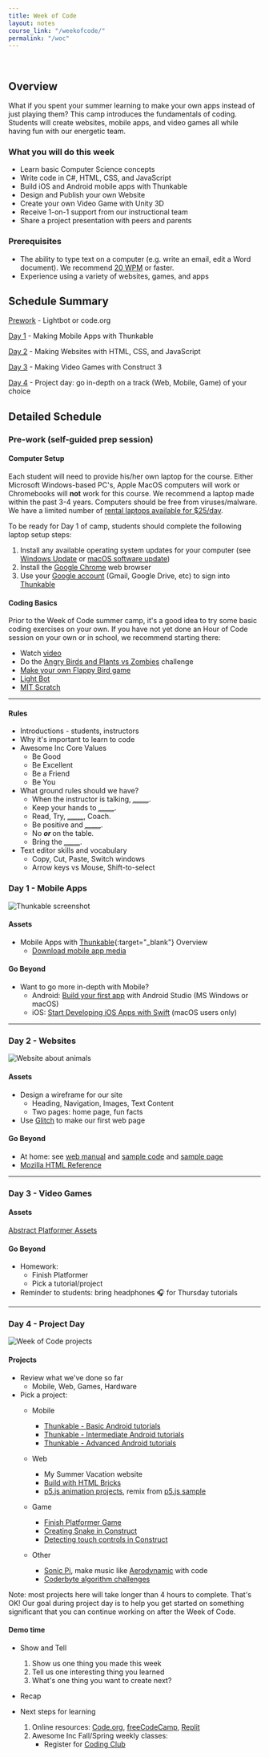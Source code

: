 ```yaml
---
title: Week of Code
layout: notes
course_link: "/weekofcode/"
permalink: "/woc"
---
```


<br>

## Overview

What if you spent your summer learning to make your own apps instead of just playing them? This camp introduces the fundamentals of coding. Students will create websites, mobile apps, and video games all while having fun with our energetic team.

### What you will do this week

* Learn basic Computer Science concepts
* Write code in C#, HTML, CSS, and JavaScript
* Build iOS and Android mobile apps with Thunkable
* Design and Publish your own Website
* Create your own Video Game with Unity 3D
* Receive 1-on-1 support from our instructional team
* Share a project presentation with peers and parents

### Prerequisites

* The ability to type text on a computer (e.g. write an email, edit a Word document). We recommend [20 WPM](https://10fastfingers.com/typing-test/english) or faster.
* Experience using a variety of websites, games, and apps

## Schedule Summary

[Prework](#prework) - Lightbot or code.org

[Day 1](#mobile-day) - Making Mobile Apps with Thunkable

[Day 2](#web-day) - Making Websites with HTML, CSS, and JavaScript

[Day 3](#game-day) - Making Video Games with Construct 3

[Day 4](#project-day) - Project day: go in-depth on a track (Web, Mobile, Game) of your choice

## Detailed Schedule

<h3 id="prework-day">Pre-work (self-guided prep session)</h3>

#### Computer Setup

Each student will need to provide his/her own laptop for the course. Either Microsoft Windows-based PC's, Apple MacOS computers will work or Chromebooks will **not** work for this course. We recommend a laptop made within the past 3-4 years. Computers should be free from viruses/malware. We have a limited number of [rental laptops available for $25/day](https://squareup.com/market/awesome-inc/laptop-rental).

To be ready for Day 1 of camp, students should complete the following laptop setup steps:

1. Install any available operating system updates for your computer (see [Windows Update](https://support.microsoft.com/en-us/help/4027667/windows-update-windows-10) or [macOS software update](https://support.apple.com/en-us/HT201541))
2. Install the [Google Chrome](https://www.google.com/chrome/) web browser
3. Use your [Google account](https://accounts.google.com) (Gmail, Google Drive, etc) to sign into [Thunkable](https://thunkable.com/#/)

#### Coding Basics

Prior to the Week of Code summer camp, it's a good idea to try some basic coding exercises on your own. If you have not yet done an Hour of Code session on your own or in school, we recommend starting there:

* Watch [video](https://www.youtube.com/watch?v=FC5FbmsH4fw)
* Do the [Angry Birds and Plants vs Zombies](https://learn.code.org/hoc/1) challenge
* [Make your own Flappy Bird game](https://learn.code.org/flappy/1)
* [Light Bot](https://lightbot.com/hocflash.html)
* [MIT Scratch](https://scratch.mit.edu/)

* * *

#### Rules

* Introductions - students, instructors
* Why it's important to learn to code
* Awesome Inc Core Values
    * Be Good
    * Be Excellent
    * Be a Friend
    * Be You
* What ground rules should we have?
    * When the instructor is talking, <abbr title="listen">_____</abbr>.
    * Keep your hands to <abbr title="yourself">_____</abbr>.
    * Read, Try, <abbr title="friend">_____</abbr>, Coach.
    * Be positive and <abbr title="encouraging">_____</abbr>.
    * No <abbr title="food">_____</abbr> or <abbr title="drinks">_____</abbr> on the table.
    * Bring the <abbr title="fun">_____</abbr>.
* Text editor skills and vocabulary
    * Copy, Cut, Paste, Switch windows
    * Arrow keys vs Mouse, Shift-to-select

<h3 id="mobile-day">Day 1 - Mobile Apps</h3>

![Thunkable screenshot](/images/uploads/thunkablelogo.png)

#### Assets

* Mobile Apps with [Thunkable](https://thunkable.com/){:target="_blank"} Overview
    * [Download mobile app media](/assets/files/weekofcode/woc_thunkableX_media.zip)

#### Go Beyond

* Want to go more in-depth with Mobile?
    * Android: [Build your first app](https://developer.android.com/training/basics/firstapp/) with Android Studio (MS Windows or macOS)
    * iOS: [Start Developing iOS Apps with Swift](https://developer.apple.com/library/archive/referencelibrary/GettingStarted/DevelopiOSAppsSwift/) (macOS users only)


* * *

<h3 id="web-day">Day 2 - Websites</h3>

![Website about animals](/assets/img/notes/weekofcode-animal-website.png)

#### Assets

* Design a wireframe for our site
    * Heading, Navigation, Images, Text Content
    * Two pages: home page, fun facts
* Use [Glitch](https://glitch.com) to make our first web page

#### Go Beyond

* At home: see [web manual](https://docs.google.com/document/d/1TOuXlaAo-9bJNwu7ZvBSP4KJKfguGXraTivp9xVCUyg/edit) and [sample code](https://thimble.mozilla.org/en-US/projects/507152/remix) and [sample page](https://thimbleprojects.org/raney24/507152/)
* [Mozilla HTML Reference](https://developer.mozilla.org/en-US/docs/Web/HTML)

* * *

<h3 id="game-day">Day 3 - Video Games</h3>

#### Assets

<a href="/assets/files/weekofcode/abstract-platformer-370-assets.zip" download>Abstract Platformer Assets</a>

#### Go Beyond

* Homework:
    * Finish Platformer
    * Pick a tutorial/project 
* Reminder to students: bring headphones &#127911; for Thursday tutorials

* * *

<h3 id="project-day">Day 4 - Project Day</h3>

![Week of Code projects](/assets/img/notes/weekofcode-screenshots.png)

#### Projects

* Review what we've done so far
    * Mobile, Web, Games, Hardware
* Pick a project:
    * Mobile
        * [Thunkable - Basic Android tutorials](https://www.youtube.com/watch?v=QGzeUR__tmY&list=PLB89L9PPGIrxmB3GZXaxjK3Pq2Crqp14A)
        * [Thunkable - Intermediate Android tutorials](https://www.youtube.com/watch?v=0fjLYXE0YQE&list=PLB89L9PPGIrwiLxoTsmIgPBQvy5ShtM2W)
        * [Thunkable - Advanced Android tutorials](https://www.youtube.com/watch?v=T-p_Emx0_D8&list=PLB89L9PPGIrzWu9qFoD6iXDOX1IB1ZtaI)
    * Web
        * My Summer Vacation website
        * [Build with HTML Bricks](https://thimbleprojects.org/mozillalearning/279519/)
        * [p5.js animation projects](http://p5js.org/examples/), remix from [p5.js sample](https://thimbleprojects.org/mozillalearning/213461/)
    * Game
        * [Finish Platformer Game](https://www.construct.net/en/tutorials/platformer-game-2329)
        * [Creating Snake in Construct](https://www.construct.net/en/tutorials/construct-tutorial-creating-2500)
        * [Detecting touch controls in Construct](https://www.construct.net/en/tutorials/touch-controls-detecting-13)

    * Other
        * [Sonic Pi](https://sonic-pi.net/), make music like [Aerodynamic](https://aimxhaisse.com/aerodynamic-en.html) with code
        * [Coderbyte algorithm challenges](https://www.coderbyte.com/challenges/)

Note: most projects here will take longer than 4 hours to complete. That's OK! Our goal during project day is to help you get started on something significant that you can continue working on after the Week of Code.


#### Demo time

* Show and Tell
    1. Show us one thing you made this week
    2. Tell us one interesting thing you learned
    3. What's one thing you want to create next?

* Recap
* Next steps for learning
    1. Online resources: [Code.org](https://www.code.org), [freeCodeCamp](https://www.freecodecamp.org/), [Replit](replit.com)
    2. Awesome Inc Fall/Spring weekly classes:
        * Register for [Coding Club](https://www.awesomeinc.org/youth/)
